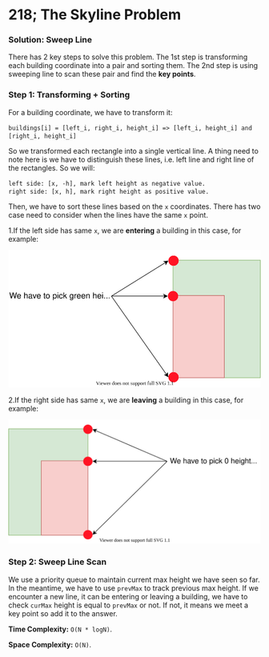 # 218; The Skyline Problem

### Solution: Sweep Line
There has 2 key steps to solve this problem. The 1st step is transforming each building coordinate into a pair and sorting them. The 2nd step is using sweeping line to scan these pair and find the **key points**.

### Step 1: Transforming + Sorting
For a building coordinate, we have to transform it:
```
buildings[i] = [left_i, right_i, height_i] => [left_i, height_i] and [right_i, height_i]
```
So we transformed each rectangle into a single vertical line. A thing need to note here is we have to distinguish these lines, i.e. left line and right line of the rectangles. So we will:
```
left side: [x, -h], mark left height as negative value.
right side: [x, h], mark right height as positive value.
```
Then, we have to sort these lines based on the `x` coordinates. There has two case need to consider when the lines have the same `x` point.

1.If the left side has same `x`, we are **entering** a building in this case, for example:

![chart1](LC218_1.svg)

2.If the right side has same `x`, we are **leaving** a building in this case, for example:

![chart1](LC218_2.svg)

### Step 2: Sweep Line Scan
We use a priority queue to maintain current max height we have seen so far. In the meantime, we have to use `prevMax` to track previous max height. If we encounter a new line, it can be entering or leaving a building, we have to check `curMax` height is equal to `prevMax` or not. If not, it means we meet a key point so add it to the answer.

**Time Complexity:** `O(N * logN)`.

**Space Complexity:** `O(N)`.



